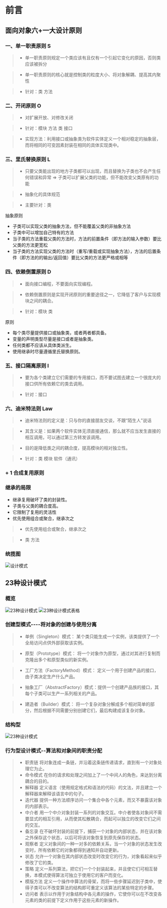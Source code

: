 # 前言

## 面向对象六+一大设计原则

### 一、单一职责原则 S 

> - 单一职责原则规定一个类应该有且仅有一个引起它变化的原因，否则类应该被拆分

> - 单一职责原则的核心就是控制类的粒度大小、将对象解耦、提高其内聚性

> - 针对：类 方法

### 二、开闭原则 O 

> - 对扩展开放、对修改关闭

> - 针对：模块 方法 类 接口

> - 实现方法：利用接口或抽象类为软件实体定义一个相对稳定的抽象层，而将相同的可变因素封装在相同的具体实现类中。

### 三、里氏替换原则 L 

> - 只要父类能出现的地方子类都可以出现，而且替换为子类也不会产生任何错误和异常 => 子类可以扩展父类的功能，但不能改变父类原有的功能

> - 抽象化的具体规范

> - 主要针对：类

抽象原则
- 子类可以实现父类的抽象方法，但不能覆盖父类的非抽象方法
- 子类中可以增加自己特有的方法
- 当子类的方法重载父类的方法时，方法的前置条件（即方法的输入参数）要比父类的方法更宽松
- 当子类的方法实现父类的方法时（重写/重载或实现抽象方法），方法的后置条件（即方法的的输出/返回值）要比父类的方法更严格或相等

### 四、依赖倒置原则 D 

> - 面向接口编程，不要面向实现编程。

> - 依赖倒置原则是实现开闭原则的重要途径之一，它降低了客户与实现模块之间的耦合。

> - 针对：模块 类

原则
- 每个类尽量提供接口或抽象类，或者两者都具备。
- 变量的声明类型尽量是接口或者是抽象类。
- 任何类都不应该从具体类派生。
- 使用继承时尽量遵循里氏替换原则。

### 五、接口隔离原则  I

> - 要为各个类建立它们需要的专用接口，而不要试图去建立一个很庞大的接口供所有依赖它的类去调用。

> - 针对：接口

### 六、迪米特法则  Law

> - 迪米特法则的定义是：只与你的直接朋友交谈，不跟“陌生人”说话

> - 其含义是：如果两个软件实体无须直接通信，那么就不应当发生直接的相互调用，可以通过第三方转发该调用。

> - 目的是降低类之间的耦合度，提高模块的相对独立性。

> - 针对：类 模块 软件（通讯）

### + 1 合成复用原则

### 继承的局限
- 继承复用破坏了类的封装性。
- 子类与父类的耦合度高。
- 它限制了复用的灵活性
- 优先使用组合或聚合，继承次之

> - 优先使用组合或聚合，继承次之

> - 类 方法

### 统揽图

![设计模式](../.gitbook/assets/mzm/design.png)

## 23种设计模式

### 概览

![23种设计模式](../.gitbook/assets/mzm/23design.png)
![23种设计模式表格](../.gitbook/assets/mzm/designform.png)

### 创建型模式----将对象的创建与使用分离

> - 单例（Singleton）模式：          某个类只能生成一个实例，该类提供了一个全局访问点供外部获取该实例。

> - 原型（Prototype）模式：          将一个对象作为原型，通过对其进行复制而克隆出多个和原型类似的新实例。

> - 工厂方法（FactoryMethod）模式：  定义一个用于创建产品的接口，由子类决定生产什么产品。

> - 抽象工厂（AbstractFactory）模式：提供一个创建产品族的接口，其每个子类可以生产一系列相关的产品。

> - 建造者（Builder）模式：          将一个复杂对象分解成多个相对简单的部分，然后根据不同需要分别创建它们，最后构建成该复杂对象。

### 结构型

![23种设计模式](../.gitbook/assets/mzm/design_struct.png)

### 行为型设计模式--算法和对象间的职责分配

>- 职责链	 将对象连成一条链，并沿着这条链传递请求，直到有一个对象处理它为止。
>- 命令模式	 在你的请求和处理之间加上了一个中间人的角色，来达到分离耦合的目的。
>- 解释器	 定义语言（使用规定格式和语法的代码）的文法，并且建立一个解释器来解释该语言中的句子。
>- 迭代器	 提供一种方法顺序访问一个集合中各个元素，而又不暴露该对象的内部表示。
>- 中介者	 用一个中介对象封装一系列的对象交互。中介者使各对象间不需要显式的相互引用，从而使其松散耦合，而起可以独立的改变它们之间的交互。
>- 备忘录	 在不破坏封装的前提下，捕获一个对象的内部状态，并在该对象之外保存这个状态，以后可将该对象恢复到原先保存的状态。
>- 观察者	 定义对象间的一种一对多的依赖关系，当一个对象的状态发生改变时，所有依赖它的对象都得到通知并自动更新。
>- 状态	     允许一个对象在其内部状态改变时改变它的行为，对象看起来似乎修改了它的类。
>- 策略	     定义一系列算法，把它们一个个封装起来，并且使它们可相互替换，本模式使得算法可独立于使用它的客户而变化。
>- 模版方法	 定义一个操作中算法的骨架，而将一些步骤延迟到子类中，使得子类可以不改变算法的结构即可重定义该算法的某些特定的步骤。
>- 访问者    表示以作用于对象结构中各元素的操作，它使你可以在不改变各元素的类的前提下定义作用于这些元素的新操作。
